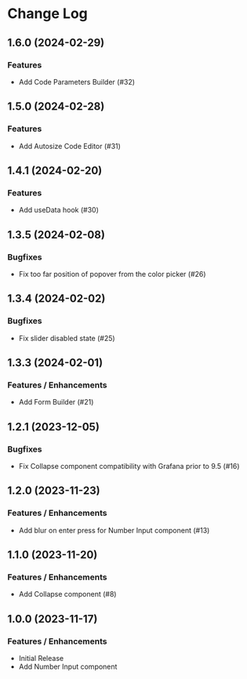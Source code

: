 # Change Log

## 1.6.0 (2024-02-29)

### Features

- Add Code Parameters Builder (#32)

## 1.5.0 (2024-02-28)

### Features

- Add Autosize Code Editor (#31)

## 1.4.1 (2024-02-20)

### Features

- Add useData hook (#30)

## 1.3.5 (2024-02-08)

### Bugfixes

- Fix too far position of popover from the color picker (#26)

## 1.3.4 (2024-02-02)

### Bugfixes

- Fix slider disabled state (#25)

## 1.3.3 (2024-02-01)

### Features / Enhancements

- Add Form Builder (#21)

## 1.2.1 (2023-12-05)

### Bugfixes

- Fix Collapse component compatibility with Grafana prior to 9.5 (#16)

## 1.2.0 (2023-11-23)

### Features / Enhancements

- Add blur on enter press for Number Input component (#13)

## 1.1.0 (2023-11-20)

### Features / Enhancements

- Add Collapse component (#8)

## 1.0.0 (2023-11-17)

### Features / Enhancements

- Initial Release
- Add Number Input component
